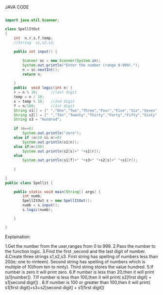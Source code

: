 JAVA CODE

```java

import java.util.Scanner;

class SpellItOut
{
	int  n,r,s,f,temp;
	//String  s1,s2,s3;
	
	public int input() {
		
		Scanner sc = new Scanner(System.in);
		System.out.println("Enter the number (range 0-999).");
		n = sc.nextInt();
		return n;
		
	}
	public  void logic(int n) {
	r = n % 10;      //last digit
	temp = n / 10;
	s = temp % 10;   //2nd digit
	f = n/100;       //1st digit
	String s1[] = {" ","One","Two","Three","Four","Five","Six","Seven","Eight","Nine","Ten","Eleven","Twelve","Thirteen","Fourteen","Fifteen","Sixteen","Seventeen","Eighteen","Ninteen"};
	String s2[] = {" ","Ten","Twenty","Thirty","Forty","Fifty","Sixty","Seventy","Eighty","Nintey"};
	String s3 = "Hundred";
	 
	if (n==0)
		System.out.println("zero");
	else if (n<20 && n!=0)
		System.out.println(s1[n]);
	else if(n<100)
		System.out.println(s2[s]+" "+s1[r]);
	else
		System.out.println(s1[f]+" "+s3+" "+s2[s]+" "+s1[r]);
		
	}
	
}
public class Spellit {

	public static void main(String[] args) {
		int numb;
		SpellItOut s = new SpellItOut();
		numb = s.input();
		s.logic(numb);

	}

}


```

Explaination:

1.Get the number from the user,ranges from 0 to 999.
2.Pass the number to the function logic.
3.Find the first ,second and the last digit of number.
4.Create three strings s1,s2,s3.
  First string has spelling of numbers less than 20(ie; one to ninteen).
  Second string has spelling of numbers which is multiple of 10(from ten to ninty).
  Third string stores the value hundred.
5.If number is zero it will print zero.
6.If number is less than 20,then it will print (s1[number]).
7.If number  is less than 100,then it will print( s2[first digit] + s1[second digit]) .
8.If number  is 100 or greater than 100,then it will print( s1[first digit]+s3+s2[second digit] + s1[first digit])
